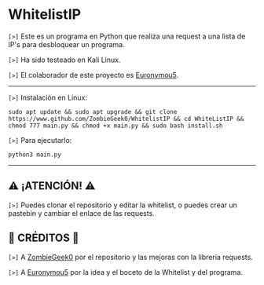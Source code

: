 # WhitelistIP

`[>]` Este es un programa en Python que realiza una request a una lista de IP's para desbloquear un programa.

`[>]` Ha sido testeado en Kali Linux.

`[>]` El colaborador de este proyecto es <a href="https://www.github.com/Euronymou5">Euronymou5</a>.

<hr>

`[>]` Instalación en Linux:

    sudo apt update && sudo apt upgrade && git clone https://www.github.com/ZombieGeek0/WhitelistIP && cd WhiteListIP && chmod 777 main.py && chmod +x main.py && sudo bash install.sh
    
`[>]` Para ejecutarlo:

    python3 main.py

<hr>

## ⚠️ ¡ATENCIÓN! ⚠️

`[>]` Puedes clonar el repositorio y editar la whitelist, o puedes crear un pastebin y cambiar el enlace de las requests.

## 🥇 CRÉDITOS 🥇

`[>]` A <a href="https://www.github.com/ZombieGeek0">ZombieGeek0</a> por el repositorio y las mejoras con la librería requests.

`[>]` A <a href="https://www.github.com/Euronymou5">Euronymou5</a> por la idea y el boceto de la Whitelist y del programa.
